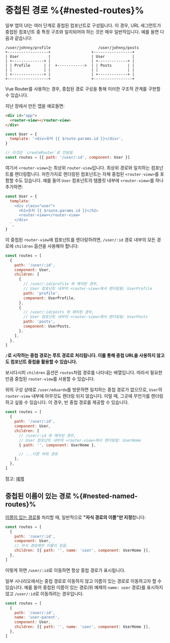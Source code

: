 # 중첩된 경로 %{#nested-routes}%






일부 앱의 UI는 여러 단계로 중첩된 컴포넌트로 구성됩니다. 이 경우, URL 세그먼트가 중첩된 컴포넌트 중 특정 구조와 일치되어야 하는 것은 매우 일반적입니다. 예를 들면 다음과 같습니다:

```
/user/johnny/profile                     /user/johnny/posts
+------------------+                  +-----------------+
| User             |                  | User            |
| +--------------+ |                  | +-------------+ |
| | Profile      | |  +------------>  | | Posts       | |
| |              | |                  | |             | |
| +--------------+ |                  | +-------------+ |
+------------------+                  +-----------------+
```

Vue Router를 사용하는 경우, 중첩된 경로 구성을 통해 이러한 구조적 관계를 구현할 수 있습니다.

지난 장에서 만든 앱을 예로들면:

```html
<div id="app">
  <router-view></router-view>
</div>
```

```js
const User = {
  template: '<div>유저 {{ $route.params.id }}</div>',
}

// 이것은 `createRouter`로 전달됨
const routes = [{ path: '/user/:id', component: User }]
```

여기서 `<router-view>`는 최상위 `router-view`입니다. 최상위 경로와 일치하는 컴포넌트를 렌더링합니다. 마찬가지로 렌더링된 컴포넌트는 자체 중첩된 `<router-view>`를 포함할 수도 있습니다. 예를 들어 `User` 컴포넌트의 템플릿 내부에 `<router-view>`를 하나 추가하면:

```js
const User = {
  template: `
    <div class="user">
      <h2>유저 {{ $route.params.id }}</h2>
      <router-view></router-view>
    </div>
  `,
}
```

이 중첩된 `router-view`에 컴포넌트를 렌더링하려면, `/user/:id` 경로 내부의 모든 경로에 `children` 옵션을 사용해야 합니다:

```js
const routes = [
  {
    path: '/user/:id',
    component: User,
    children: [
      {
        // /user/:id/profile 와 매치된 경우,
        // User 컴포넌트 내부의 <router-view>에서 렌더링됨: UserProfile
        path: 'profile',
        component: UserProfile,
      },
      {
        // /user/:id/posts 와 매치된 경우,
        // User 컴포넌트 내부의 <router-view>에서 렌더링됨: UserPosts
        path: 'posts',
        component: UserPosts,
      },
    ],
  },
]
```

**`/`로 시작하는 중첩 경로는 루트 경로로 처리됩니다. 이를 통해 중첩 URL을 사용하지 않고도 컴포넌트 중첩을 활용할 수 있습니다.**

보시다시피 `children` 옵션은 `routes`처럼 경로를 나타내는 배열입니다. 따라서 필요한 만큼 중첩된 `router-view`를 사용할 수 있습니다.

위의 구성 상태로 `/user/eduardo`를 방문하면 일치하는 중첩 경로가 없으므로, `User`의 `router-view` 내부에 아무것도 렌더링 되지 않습니다. 이럴 때, 그곳에 무언가를 렌더링하고 싶을 수 있습니다. 이 경우, 빈 중첩 경로를 제공할 수 있습니다.

```js
const routes = [
  {
    path: '/user/:id',
    component: User,
    children: [
      // /user/:id 와 매치된 경우,
      // User 컴포넌트 내부의 <router-view>에서 렌더링됨: UserHome
      { path: '', component: UserHome },

      // ...다른 하위 경로
    ],
  },
]
```

참고: [예제](https://codesandbox.io/s/nested-views-vue-router-4-examples-hl326?initialpath=%2Fusers%2Feduardo)

## 중첩된 이름이 있는 경로 %{#nested-named-routes}%

[이름이 있는 경로](./named-routes.md)를 처리할 때, 일반적으로 **"자식 경로의 이름"만 지정**합니다:

```js
const routes = [
  {
    path: '/user/:id',
    component: User,
    // 자식 경로에만 이름이 있음.
    children: [{ path: '', name: 'user', component: UserHome }],
  },
]
```

이렇게 하면 `/user/:id`로 이동하면 항상 중첩 경로가 표시됩니다.

일부 시나리오에서는 중첩 경로로 이동하지 않고 이름이 있는 경로로 이동하고자 할 수 있습니다. 예를 들어 중첩된 이름이 있는 경로(위 예제의 `name: user` 경로)를 표시하지 않고 `/user/:id`로 이동하려는 경우입니다.

```js
const routes = [
  {
    path: '/user/:id',
    name: 'user-parent',
    component: User,
    children: [{ path: '', name: 'user', component: UserHome }],
  },
]
```
